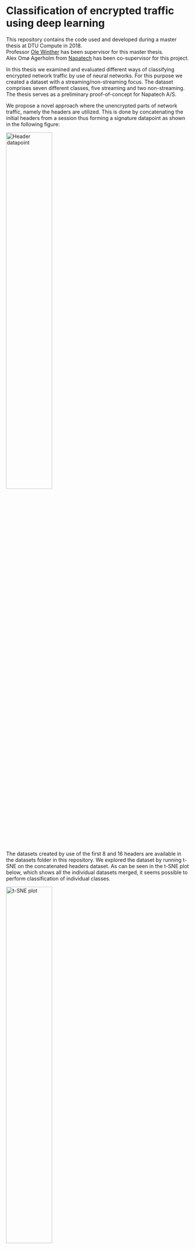 # Classification of encrypted traffic using deep learning
This repository contains the code used and developed during a master thesis at DTU Compute in 2018.  
Professor [Ole Winther](http://cogsys.imm.dtu.dk/staff/winther/) has been supervisor for this master thesis.  
Alex Omø Agerholm from [Napatech](https://www.napatech.com/) has been co-supervisor for this project.

In this thesis we examined and evaluated different ways of classifying encrypted network traffic by use of neural networks. For this purpose we created a dataset with a streaming/non-streaming focus. The dataset comprises seven different classes, five streaming and two non-streaming.
The thesis serves as a preliminary proof-of-concept for Napatech A/S. 

We propose a novel approach where the unencrypted parts of network traffic, namely the headers are utilized. This is done by concatenating the initial headers from a session thus forming a signature datapoint as shown in the following figure: 

<img src="https://saliklp.github.io/plots/Header-datapoint.png" alt="Header datapoint" width="50%">

The datasets created by use of the first 8 and 16 headers are available in the datasets folder in this repository.
We explored the dataset by running t-SNE on the concatenated headers dataset. As can be seen in the t-SNE plot below, which shows all the individual datasets merged, it seems possible to perform classification of individual classes.

<img src="https://saliklp.github.io/plots/t-SNE_16headers_all_merged_perplexity30.png" alt="t-SNE plot" width="50%">

In experiments using the header-based approach we achieve very promising results, showing that a simple neural network with a single hidden layer of less than 50 units, can predict the individual classes with an accuracy of 96.4\% and an AUC of 0.99 to 1.00 for the individual classes, as shown in the following figures.

<img src="https://saliklp.github.io/plots/trainAllMerged_acc964.png" alt="Confusion matrix of all 7 classes" width="40%"> <img src="https://saliklp.github.io/plots/trainAll_testAll_acc09990_merged_stream_nostream.png" alt="Confusion matrix of streaming vs non streaming" width="40%">
<img src="https://saliklp.github.io/plots/ROC_16header_12unit_all_.png" alt="ROC Plot" width="50%">

The thesis hereby provides a solution to network traffic classification using the unencrypted headers.
